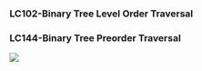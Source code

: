 ### LC102-Binary Tree Level Order Traversal
### LC144-Binary Tree Preorder Traversal

<img src="https://i.imgur.com/YCFnjvg.png">
